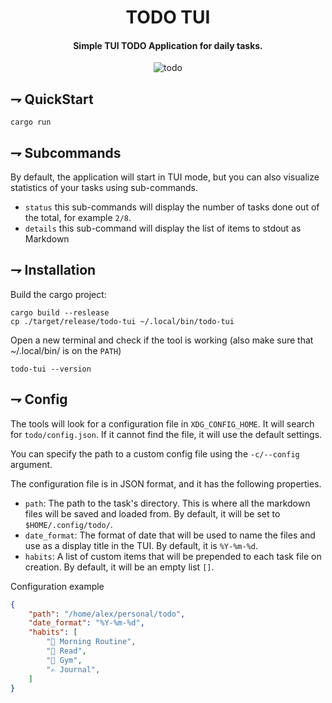 <div align="center">

# TODO TUI

#### Simple TUI TODO Application for daily tasks.

![todo](https://i.imgur.com/58yCwly.png)

</div>

## ⇁ QuickStart

```console
cargo run
```

## ⇁ Subcommands

By default, the application will start in TUI mode, but you can also visualize
statistics of your tasks using sub-commands.

- `status` this sub-commands will display the number of tasks done out of the
  total, for example `2/8`.
- `details` this sub-command will display the list of items to stdout as
  Markdown

## ⇁ Installation

Build the cargo project:

```console
cargo build --reslease
cp ./target/release/todo-tui ~/.local/bin/todo-tui
```

Open a new terminal and check if the tool is working (also make sure that
~/.local/bin/ is on the `PATH`)

```console
todo-tui --version
```

## ⇁ Config

The tools will look for a configuration file in `XDG_CONFIG_HOME`. It will
search for `todo/config.json`. If it cannot find the file, it will use the
default settings.

You can specify the path to a custom config file using the `-c/--config`
argument.

The configuration file is in JSON format, and it has the following properties.

- `path`: The path to the task's directory. This is where all the markdown
  files will be saved and loaded from. By default, it will be set to
  `$HOME/.config/todo/`.
- `date_format`: The format of date that will be used to name the files and use
  as a display title in the TUI. By default, it is `%Y-%m-%d`.
- `habits`: A list of custom items that will be prepended to each task file on
  creation. By default, it will be an empty list `[]`.

Configuration example

```json
{
    "path": "/home/alex/personal/todo",
    "date_format": "%Y-%m-%d",
    "habits": [
        "🧼 Morning Routine",
        "📕 Read",
        "💪 Gym",
        "✍️ Journal",
    ]
}
```
